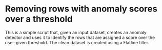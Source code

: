 # Removing rows with anomaly scores over a threshold

This is a simple script that, given an input dataset, creates an
anomaly detector and uses it to identify the rows that are assigned a score
over the user-given threshold. The clean dataset is created using a Flatline
filter.
